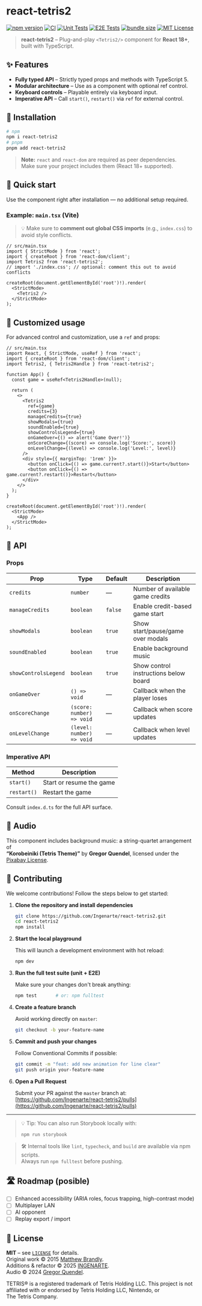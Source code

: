 # react‑tetris2

[![npm version](https://img.shields.io/npm/v/react-tetris2?color=crimson&logo=npm)](https://www.npmjs.com/package/react-tetris2)
[![CI](https://github.com/INGENARTE/react-tetris2/actions/workflows/ci.yml/badge.svg)](https://github.com/INGENARTE/react-tetris2/actions/workflows/ci.yml)
[![Unit Tests](https://github.com/INGENARTE/react-tetris2/actions/workflows/unit.yml/badge.svg)](https://github.com/INGENARTE/react-tetris2/actions/workflows/unit.yml)
[![E2E Tests](https://github.com/INGENARTE/react-tetris2/actions/workflows/e2e.yml/badge.svg)](https://github.com/INGENARTE/react-tetris2/actions/workflows/e2e.yml)
[![bundle size](https://img.shields.io/bundlephobia/minzip/react-tetris2)](https://bundlephobia.com/package/react-tetris2)
[![MIT License](https://img.shields.io/badge/license-MIT-blue.svg)](#license)

> **react‑tetris2** – Plug-and-play `<Tetris2/>` component for **React 18+**, built with TypeScript.

## ✨ Features

- **Fully typed API** – Strictly typed props and methods with TypeScript 5.
- **Modular architecture** – Use as a component with optional ref control.
- **Keyboard controls** – Playable entirely via keyboard input.
- **Imperative API** – Call `start()`, `restart()` via `ref` for external control.

## 🚀 Installation

```bash
# npm
npm i react-tetris2
# pnpm
pnpm add react-tetris2
```

> **Note:** `react` and `react-dom` are required as peer dependencies.  
> Make sure your project includes them (React 18+ supported).

## 🤖 Quick start

Use the component right after installation — no additional setup required.

### Example: `main.tsx` (Vite)

> 💡 Make sure to **comment out global CSS imports** (e.g., `index.css`) to avoid style conflicts.

```tsx
// src/main.tsx
import { StrictMode } from 'react';
import { createRoot } from 'react-dom/client';
import Tetris2 from 'react-tetris2';
// import './index.css'; // optional: comment this out to avoid conflicts

createRoot(document.getElementById('root')!).render(
  <StrictMode>
    <Tetris2 />
  </StrictMode>
);
```

## 🔧 Customized usage

For advanced control and customization, use a `ref` and props:

```tsx
// src/main.tsx
import React, { StrictMode, useRef } from 'react';
import { createRoot } from 'react-dom/client';
import Tetris2, { Tetris2Handle } from 'react-tetris2';

function App() {
  const game = useRef<Tetris2Handle>(null);

  return (
    <>
      <Tetris2
        ref={game}
        credits={3}
        manageCredits={true}
        showModals={true}
        soundEnabled={true}
        showControlsLegend={true}
        onGameOver={() => alert('Game Over!')}
        onScoreChange={(score) => console.log('Score:', score)}
        onLevelChange={(level) => console.log('Level:', level)}
      />
      <div style={{ marginTop: '1rem' }}>
        <button onClick={() => game.current?.start()}>Start</button>
        <button onClick={() => game.current?.restart()}>Restart</button>
      </div>
    </>
  );
}

createRoot(document.getElementById('root')!).render(
  <StrictMode>
    <App />
  </StrictMode>
);
```

## 📝 API

### Props

| Prop                 | Type                      | Default | Description                           |
| -------------------- | ------------------------- | ------- | ------------------------------------- |
| `credits`            | `number`                  | —       | Number of available game credits      |
| `manageCredits`      | `boolean`                 | `false` | Enable credit-based game start        |
| `showModals`         | `boolean`                 | `true`  | Show start/pause/game over modals     |
| `soundEnabled`       | `boolean`                 | `true`  | Enable background music               |
| `showControlsLegend` | `boolean`                 | `true`  | Show control instructions below board |
| `onGameOver`         | `() => void`              | —       | Callback when the player loses        |
| `onScoreChange`      | `(score: number) => void` | —       | Callback when score updates           |
| `onLevelChange`      | `(level: number) => void` | —       | Callback when level updates           |

### Imperative API

| Method      | Description              |
| ----------- | ------------------------ |
| `start()`   | Start or resume the game |
| `restart()` | Restart the game         |

Consult `index.d.ts` for the full API surface.

## 🎵 Audio

This component includes background music: a string-quartet arrangement of  
**“Korobeiniki (Tetris Theme)”** by **Gregor Quendel**, licensed under the [Pixabay License](https://pixabay.com/service/license/).

## 🧪 Contributing

We welcome contributions! Follow the steps below to get started:

1. **Clone the repository and install dependencies**

   ```bash
   git clone https://github.com/Ingenarte/react-tetris2.git
   cd react-tetris2
   npm install
   ```

2. **Start the local playground**

   This will launch a development environment with hot reload:

   ```bash
   npm dev
   ```

3. **Run the full test suite (unit + E2E)**

   Make sure your changes don't break anything:

   ```bash
   npm test       # or: npm fulltest
   ```

4. **Create a feature branch**

   Avoid working directly on `master`:

   ```bash
   git checkout -b your-feature-name
   ```

5. **Commit and push your changes**

   Follow Conventional Commits if possible:

   ```bash
   git commit -m "feat: add new animation for line clear"
   git push origin your-feature-name
   ```

6. **Open a Pull Request**

   Submit your PR against the `master` branch at:  
   [https://github.com/Ingenarte/react-tetris2/pulls](https://github.com/Ingenarte/react-tetris2/pulls)

---

> 💡 Tip: You can also run Storybook locally with:
>
> ```bash
> npm run storybook
> ```

> 🛠️ Internal tools like `lint`, `typecheck`, and `build` are available via npm scripts.  
> Always run `npm fulltest` before pushing.

## 🛣️ Roadmap (posible)

- [ ] Enhanced accessibility (ARIA roles, focus trapping, high-contrast mode)
- [ ] Multiplayer LAN
- [ ] AI opponent
- [ ] Replay export / import

## 📜 License

**MIT** – see [`LICENSE`](./LICENSE) for details.  
Original work © 2015 [Matthew Brandly](https://github.com/brandly).  
Additions & refactor © 2025 [INGENARTE](https://github.com/Ingenarte).  
Audio © 2024 [Gregor Quendel](https://pixabay.com/users/gregorquendel-19912121/).

TETRIS® is a registered trademark of Tetris Holding LLC. This project is not affiliated with or endorsed by Tetris Holding LLC, Nintendo, or The Tetris Company.
